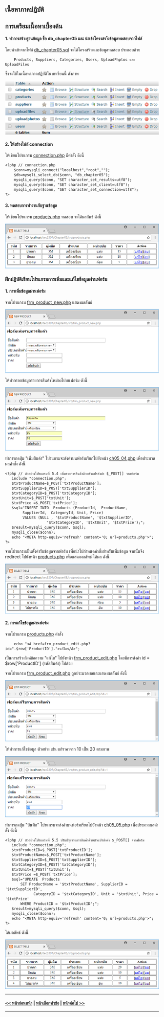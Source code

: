 ## เนื้อหาภาคปฏิบัติ
## การเตรียมเนื้อหาเบื้องต้น
#### 1. ทำการสร้างฐานข้อมูล ชื่อ db_chapter05 และ นำเข้าโครงสรา้งข้อมูลทดสอบจากไฟล์ 

โดยนำเข้าจากไฟล์ [db_chapter05.sql](src/db_chapter05.sql) จะได้โครงสร้างและข้อมูลทดสอบ ประกอบด้วย
```
    Products, Suppliers, Categories, Users, UploadPhptos และ UploadFiles 
```

ซึ่งจะใช้ในเนื้อหาภาคปฏิบัติในบทเรียนนี้ ดังภาพ

<img src=output/db_chapter05.png>

#### 2. ให้สร้างไฟล์ connection

ให้เขียนโปรแกรม [connection.php](src/connection.php) มีคำสั่ง ดีงนี้
```
<?php // connection.php
    $conn=mysqli_connect("localhost","root","");
    $db=mysqli_select_db($conn, "db_chapter05");
    mysqli_query($conn, "SET character_set_results=utf8");
    mysqli_query($conn, "SET character_set_client=utf8");
    mysqli_query($conn, "SET character_set_connection=utf8");
?>
```

#### 3. ทดสอบการทำงานกับฐานข้อมูล

ให้เขียนโปรแกรม [products.php](src/products.php) ทดสอบ จะได้ผลลัพธ์ ดังนี้

<img src=output/products.png>

### ฝึกปฏิบัติเขียนโปรแกรมการเพิ่มและแก้ไขข้อมูลผ่านฟอร์ม
#### 1. การเพิ่มข้อมูลผ่านฟอร์ม

จากโปรแกรม [frm_product_new.php](src/frm_product_new.php) แสดงผลลัพธ์

<img src=output/frm_product_new.png>

ให้ทำกรอกข้อมูลรายการสินค้าใหม่ลงไปบนฟอร์ม ดังนี้

<img src=output/frm_product_new2.png>

ทำการกดปุ่ม "เพิ่มสินค้า" โปรแกรมจะส่งค่าบนฟอร์มเรียกไปยังหน้า [ch05_04.php](src/ch05_04.php) เพื่อประมวลผลคำสั่ง ดังนี้

```
<?php // ตัวอย่างโปรแกรมที่ 5.4 เพิ่มรายการสินค้าด้วยตัวแปรส่งค่า $_POST[] จากฟอร์ม
   include "connection.php";
   $txtProductName=$_POST['txtProductName'];
   $txtSupplierID=$_POST['txtSupplierID'];
   $txtCategoryID=$_POST['txtCategoryID']; 
   $txtUnit=$_POST['txtUnit']; 
   $txtPrice =$_POST['txtPrice']; 
   $sql="INSERT INTO  Products (ProductId,  ProductName, 
        SupplierId,  CategoryId, Unit, Price) 
        VALUES (NULL , '$txtProductName', '$txtSupplierID',
                   '$txtCategoryID', '$txtUnit', '$txtPrice');";
   $result=mysqli_query($conn, $sql); 
   mysqli_close($conn);
   echo "<META http-equiv='refresh' content='0; url=products.php'>";
?>
```

จากโปรแกรมเป็นตั้งค่ารับข้อมูลจากฟอร์ม เพื่อนำไปกำหนดคำสั่งสำหรับเพิ่มข้อมูล 
จากนั้นจึง redirect ไปยังหน้า [products.php](src/products.php) เพื่อแสดงผลลัพธ์ ได้ผล ดังนี้

<img src=output/ch05_04.png>

#### 2. การแก้ไขข้อมูลผ่านฟอร์ม

จากโปรแกรม [products.php](src/products.php) คำสั่ง 

```
    echo "<A href=frm_product_edit.php?id=".$row['ProductID'].">แก้ไข</A>";
```

เป็นการสร้างลิงค์ข้อความ "แก้ไข" ไปยังหน้า [frm_product_edit.php](src/frm_product_edit.php) 
โดยมีการส่งค่า id = $row['ProductID'] (รหัสสินค้า) ไปด้วย

จากโปรแกรม [frm_product_edit.php](src/frm_product_edit.php) ถูกประมวลผลและแสดงผลลัพธ์ ดังนี้

<img src=output/frm_product_edit.png>

ให้ทำการแก้ไขข้อมูล ตัวอย่าง เช่น แก้ราคาจาก 10 เป็น 20 ตามภาพ

<img src=output/frm_product_edit2.png>

ทำการกดปุ่ม "บันทึก" โปรแกรมจะส่งค่าบนฟอร์มเรียกไปยังหน้า [ch05_05.php](src/ch05_05.php) เพื่อประมวลผลคำสั่ง ดังนี้

```
<?php // ตัวอย่างโปรแกรมที่ 5.5 ปรับปรุงรายการสินค้าด้วยตัวแปรส่งค่า $_POST[] จากฟอร์ม
   include "connection.php";
   $txtProductID=$_POST['txtProductID']; 
   $txtProductName=$_POST['txtProductName']; 
   $txtSupplierID=$_POST['txtSupplierID']; 
   $txtCategoryID=$_POST['txtCategoryID']; 
   $txtUnit=$_POST['txtUnit']; 
   $txtPrice =$_POST['txtPrice']; 
   $sql="UPDATE  Products 
       SET ProductName = '$txtProductName', SupplierID = '$txtSupplierID',
             CategoryID = '$txtCategoryID', Unit = '$txtUnit', Price = '$txtPrice' 
       WHERE ProductID = '$txtProductID';";
   $result=mysqli_query($conn, $sql); 
   mysqli_close($conn);
   echo "<META http-equiv='refresh' content='0; url=products.php'>";
?>
```

ได้ผลลัพธ์ ดังนี้

<img src=output/ch05_05.png>

---
#### [<< หน้าก่อนหน้า](0502.md) | [หน้าเลือกหัวข้อ](README.md) | [หน้าต่อไป >>](0504.md)
---